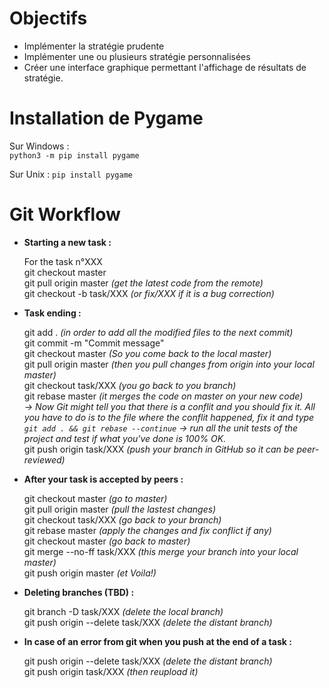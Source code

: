 # Objectifs
- Implémenter la stratégie prudente
- Implémenter une ou plusieurs stratégie personnalisées
- Créer une interface graphique permettant l'affichage de résultats de stratégie.

# Installation de Pygame
 Sur Windows :  
``python3 -m pip install pygame``

Sur Unix : 
``pip install pygame``


# Git Workflow 


* **Starting a new task :**


    For the task n°XXX  
    git checkout master  
    git pull origin master *(get the latest code from the remote)*  
    git checkout -b task/XXX *(or fix/XXX if it is a bug correction)*  



* **Task ending :**


    git add . *(in order to add all the modified files to the next commit)*  
    git commit -m "Commit message"   
    git checkout master *(So you come back to the local master)*   
    git pull origin master *(then you pull changes from origin into your local master)*  
    git checkout task/XXX *(you go back to you branch)*   
    git rebase master *(it merges the code on master on your new code)*  
    *-> Now Git might tell you that there is a conflit and you should fix it. All you have to do is to the file where the conflit happened, fix it and type ``git add . && git rebase --continue``* 
    *-> run all the unit tests of the project and test if what you've done is 100% OK.*  
    git push origin task/XXX *(push your branch in GitHub so it can be peer-reviewed)*  
    



* **After your task is accepted by peers :**


    git checkout master *(go to master)*  
    git pull origin master *(pull the lastest changes)*  
    git checkout task/XXX *(go back to your branch)*  
    git rebase master *(apply the changes and fix conflict if any)*  
    git checkout master *(go back to master)*  
    git merge --no-ff task/XXX *(this merge your branch into your local master)*     
    git push origin master *(et Voila!)*  
    


* **Deleting branches (TBD) :**


    git branch -D task/XXX *(delete the local branch)*  
    git push origin --delete task/XXX *(delete the distant branch)*  


* **In case of an error from git when you push at the end of a task :**

   
    git push origin --delete task/XXX *(delete the distant branch)*  
    git push origin task/XXX *(then reupload it)*  